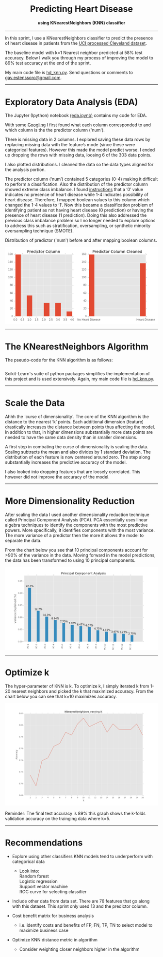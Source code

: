 <center><h1> Predicting Heart Disease </h1> <h4>using KNearestNeighbors (KNN) classifier</h4></center>

---
In this sprint, I use a KNearestNeighbors classifier to predict the presence of heart disease in patients from the [UCI processed Cleveland dataset](https://archive.ics.uci.edu/ml/machine-learning-databases/heart-disease/processed.cleveland.data).

The baseline model with k=1 Nearest neighbor predicted at 58% test accuracy. Below I walk you through my process of improving the model to 89% test accuracy at the end of the sprint.

My main code file is [hd_knn.py](./hd_knn.py). Send questions or comments to gav.estenssoro@gmail.com.

---
# Exploratory Data Analysis (EDA)

The Jupyter (Ipython) notebook [(eda.ipynb)](./eda.ipynb) contains my code for EDA.

With some [Googling](http://archive.ics.uci.edu/ml/datasets/Heart+Disease) I first found what each column corresponded to and which column is the the predictor column ('num').

There is missing data in 2 columns. I explored saving these data rows by replacing missing data with the feature’s mode (since these were categorical features). However this made the model predict worse. I ended up dropping the rows with missing data, loosing 6 of the 303 data points.

I also plotted distributions. I cleaned the data so the data types aligned for the analysis portion.

The predictor column (‘num’) contained 5 categories (0-4) making it difficult to perform a classification. Also the distribution of the predictor column showed extreme class imbalance. I found [instructions](http://archive.ics.uci.edu/ml/datasets/Heart+Disease) that a ‘0’ value indicates no presence of heart disease while 1-4 indicates possibility of heart disease. Therefore, I mapped boolean values to this column which changed the 1-4 values to ‘1’.  Now this became a classification problem of identifying patient as not having heart disease (0 prediction) or having the presence of heart disease (1 prediction). Doing this also addressed the previous class imbalance problem so I no longer needed to explore options to address this such as stratification, oversampling, or synthetic minority oversampling technique (SMOTE).

Distribution of predictor ('num') before and after mapping boolean columns.

![boolean_map](./imgs/predictor_column.png)

---
# The KNearestNeighbors Algorithm

The pseudo-code for the KNN algorithm is as follows:
```

```

Scikit-Learn's suite of python packages simplifies the implementation of this project and is used extensively. Again, my main code file is [hd_knn.py](./hd_knn.py).

---
# Scale the Data

Ahhh the 'curse of dimensionality'. The core of the KNN algorithm is the distance to the nearest ‘k’ points. Each additional dimension (feature) drastically increases the distance between points thus affecting the model. In addition to that, in higher dimensions substantially more data points are needed to have the same data density than in smaller dimensions.

A first step in combating the curse of dimensionality is scaling the data. Scaling subtracts the mean and also divides by 1 standard deviation. The distribution of each feature is now centered around zero. The step along substantially increases the predictive accuracy of the model.

I also looked into dropping features that are loosely correlated. This however did not improve the accuracy of the model.

---
# More Dimensionality Reduction

After scaling the data I used another dimensionality reduction technique called Principal Component Analysis (PCA). PCA essentially uses linear algebra techniques to identify the components with the most predictive powers. More specifically, it identifies components with the most variance. The more variance of a predictor then the more it allows the model to separate the data.

From the chart below you see that 10 principal components account for >90% of the variance in the data. Moving forward in the model predictions, the data has been transformed to using 10 principal components.

![PCA](./imgs/pca.png)


---
# Optimize k

The hyper-parameter of KNN is k. To optimize k, I simply iterated k from 1-20 nearest neighbors and picked the k that maximized accuracy. From the chart below you can see that k=10 maximizes accuracy.

![optimize_k](./imgs/find_k.png)

Reminder: The final test accuracy is 89% this graph shows the k-folds validation accuracy on the trainging data where k=5.

---
# Recommendations

 - Explore using other classifiers
KNN models tend to underperform with categorical data
    - Look into:  
Random forest  
Logistic regression  
Support vector machine  
ROC curve for selecting classifier


- Include other data from data set. There are 76 features that go along with this dataset. This sprint only used 13 and the predictor column.

- Cost benefit matrix for business analysis
  - i.e. identify costs and benefits of FP, FN, TP, TN to select model to maximize business case

- Optimize KNN distance metric in algorithm
  - Consider weighting closer neighbors higher in the algorithm
